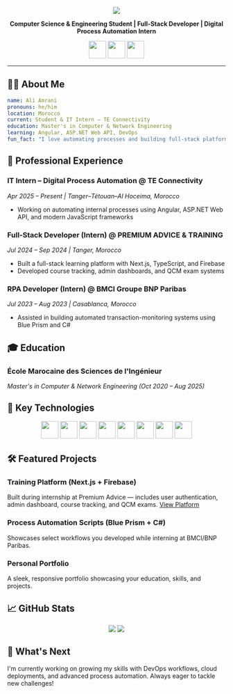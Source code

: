 <!-- Animated Header Banner -->
<p align="center">
  <img src="https://capsule-render.vercel.app/api?type=waving&color=gradient&height=120&section=header&text=Hi%20I%27m%20Ali%20Amrani!&fontSize=35&animation=fadeIn" />
</p>

<p align="center">
  <b>Computer Science & Engineering Student | Full‑Stack Developer | Digital Process Automation Intern</b>
</p>

<!-- Social Icons -->
<p align="center">
  <a href="https://www.linkedin.com/in/ali-amrani-566361349/"><img src="https://cdn.jsdelivr.net/gh/devicons/devicon/icons/linkedin/linkedin-original.svg" width="40" /></a>
  <a href="mailto:ali.amrani.dev@gmail.com"><img src="https://cdn.jsdelivr.net/gh/devicons/devicon/icons/google/google-original.svg" width="40" /></a>
  <a href="https://github.com/amrani350"><img src="https://cdn.jsdelivr.net/gh/devicons/devicon/icons/github/github-original.svg" width="40" /></a>
</p>

---

## 🧑‍💻 About Me

```yaml
name: Ali Amrani
pronouns: he/him
location: Morocco
current: Student & IT Intern – TE Connectivity
education: Master's in Computer & Network Engineering
learning: Angular, ASP.NET Web API, DevOps
fun_fact: "I love automating processes and building full-stack platforms!"
```

## 💼 Professional Experience

### IT Intern – Digital Process Automation @ TE Connectivity
*Apr 2025 – Present | Tanger–Tétouan–Al Hoceima, Morocco*
- Working on automating internal processes using Angular, ASP.NET Web API, and modern JavaScript frameworks

### Full‑Stack Developer (Intern) @ PREMIUM ADVICE & TRAINING
*Jul 2024 – Sep 2024 | Tanger, Morocco*
- Built a full-stack learning platform with Next.js, TypeScript, and Firebase
- Developed course tracking, admin dashboards, and QCM exam systems

### RPA Developer (Intern) @ BMCI Groupe BNP Paribas
*Jul 2023 – Aug 2023 | Casablanca, Morocco*
- Assisted in building automated transaction-monitoring systems using Blue Prism and C#

## 🎓 Education

### École Marocaine des Sciences de l'Ingénieur
*Master's in Computer & Network Engineering (Oct 2020 – Aug 2025)*

## 🚀 Key Technologies
<p align="center">
  <img src="https://cdn.jsdelivr.net/gh/devicons/devicon/icons/angularjs/angularjs-original.svg" width="40"/>
  <img src="https://cdn.jsdelivr.net/gh/devicons/devicon/icons/aspnetcore/aspnetcore-original.svg" width="40"/>
  <img src="https://cdn.jsdelivr.net/gh/devicons/devicon/icons/typescript/typescript-original.svg" width="40"/>
  <img src="https://cdn.jsdelivr.net/gh/devicons/devicon/icons/nextjs/nextjs-original.svg" width="40"/>
  <img src="https://cdn.jsdelivr.net/gh/devicons/devicon/icons/firebase/firebase-plain.svg" width="40"/>
  <img src="https://cdn.jsdelivr.net/gh/devicons/devicon/icons/nodejs/nodejs-original.svg" width="40"/>
  <img src="https://cdn.jsdelivr.net/gh/devicons/devicon/icons/csharp/csharp-original.svg" width="40"/>
  <img src="https://cdn.jsdelivr.net/gh/devicons/devicon/icons/blueprism/blueprism-original.svg" width="40"/>
</p>

## 🛠 Featured Projects

### Training Platform (Next.js + Firebase)
Built during internship at Premium Advice — includes user authentication, admin dashboard, course tracking, and QCM exams. [View Platform](https://www.premiumadvicetrainingacademy.com)

### Process Automation Scripts (Blue Prism + C#)
Showcases select workflows you developed while interning at BMCI/BNP Paribas.

### Personal Portfolio
A sleek, responsive portfolio showcasing your education, skills, and projects.

## 📈 GitHub Stats
<p align="center">
  <img src="https://github-readme-stats.vercel.app/api?username=amrani350&show_icons=true&theme=radical" />
  <img src="https://streak-stats.demolab.com?user=amrani350&theme=radical" />
</p>

## 🎯 What's Next
I'm currently working on growing my skills with DevOps workflows, cloud deployments, and advanced process automation. Always eager to tackle new challenges!


